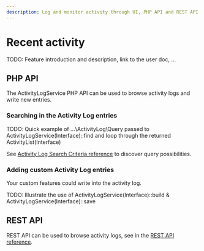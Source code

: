 ```yaml
---
description: Log and monitor activity through UI, PHP API and REST API.
---
```


# Recent activity

TODO: Feature introduction and description, link to the user doc, …

## PHP API

The ActivityLogService PHP API can be used to browse activity logs and write new entries.

### Searching in the Activity Log entries

TODO: Quick example of …\ActivityLog\Query passed to ActivityLogService(Interface)::find and loop through the returned ActivityList(Interface)

See [Activity Log Search Criteria reference](activity_log_search.md) to discover query possibilities.

### Adding custom Activity Log entries

Your custom features could write into the activity log.

TODO: Illustrate the use of ActivityLogService(Interface)::build & ActivityLogService(Interface)::save

## REST API

REST API can be used to browse activity logs, see in the [REST API reference](../../api/rest_api/rest_api_reference/rest_api_reference.html#monitoring-activity-log).
